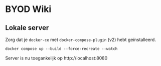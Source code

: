 # BYOD Wiki

## Lokale server

Zorg dat je `docker-ce` met `docker-compose-plugin` (v2) hebt geïnstalleerd.

```
docker compose up --build --force-recreate --watch
```

Server is nu toegankelijk op http://localhost:8080
